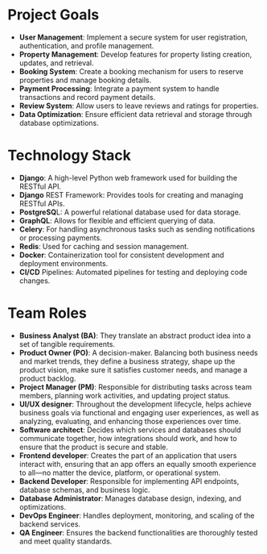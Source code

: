 # Project Goals

- **User Management**: Implement a secure system for user registration, authentication, and profile management.
- **Property Management**: Develop features for property listing creation, updates, and retrieval.
- **Booking System**: Create a booking mechanism for users to reserve properties and manage booking details.
- **Payment Processing**: Integrate a payment system to handle transactions and record payment details.
- **Review System**: Allow users to leave reviews and ratings for properties.
- **Data Optimization**: Ensure efficient data retrieval and storage through database optimizations.


# Technology Stack
- **Django**: A high-level Python web framework used for building the RESTful API.
- **Django** REST Framework: Provides tools for creating and managing RESTful APIs.
- **PostgreSQ**L: A powerful relational database used for data storage.
- **GraphQL**: Allows for flexible and efficient querying of data.
- **Celery**: For handling asynchronous tasks such as sending notifications or processing payments.
- **Redis**: Used for caching and session management.
- **Docker**: Containerization tool for consistent development and deployment environments.
- **CI/CD** Pipelines: Automated pipelines for testing and deploying code changes.

# Team Roles
- **Business Analyst (BA)**: They translate an abstract product idea into a set of tangible requirements.
- **Product Owner (PO)**: A decision-maker. Balancing both business needs and market trends, they define a business strategy, shape up the product vision, make sure it satisfies customer needs, and manage a product backlog.
- **Project Manager (PM)**: Responsible for distributing tasks across team members, planning work activities, and updating project status.
- **UI/UX designer**: Throughout the development lifecycle, helps achieve business goals via functional and engaging user experiences, as well as analyzing, evaluating, and enhancing those experiences over time.
- **Software architect**: Decides which services and databases should communicate together, how integrations should work, and how to ensure that the product is secure and stable.
- **Frontend developer**: Creates the part of an application that users interact with, ensuring that an app offers an equally smooth experience to all—no matter the device, platform, or operational system.
- **Backend Developer**: Responsible for implementing API endpoints, database schemas, and business logic.
- **Database Administrator**: Manages database design, indexing, and optimizations.
- **DevOps Engineer**: Handles deployment, monitoring, and scaling of the backend services.
- **QA Engineer**: Ensures the backend functionalities are thoroughly tested and meet quality standards.

